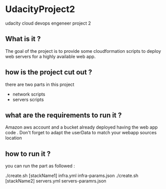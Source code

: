 # UdacityProject2

udacity cloud devops engeneer project 2

## What is it ?

The goal of the project is to provide some cloudformation scripts to deploy web servers for a highly available web app.

## how is the project cut out ?

there are two parts in this project

- network scripts
- servers scripts

## what are the requirements to run it ?

Amazon aws account and a bucket already deployed having the web app code . Don't forget to adapt the userData to match your webapp sources location

## how to run it ?

you can run the part as followed :

./create.sh [stackName1] infra.yml infra-params.json
./create.sh [stackName2] servers.yml servers-paramrs.json
